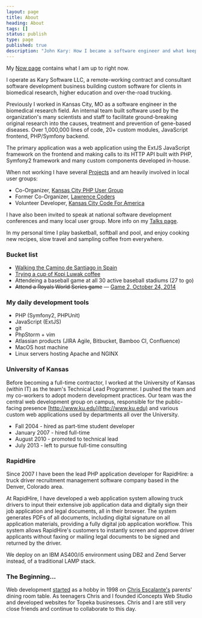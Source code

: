 ```yaml
---
layout: page
title: About
heading: About
tags: []
status: publish
type: page
published: true
description: "John Kary: How I became a software engineer and what keeps me excited"
---
```

My [Now page](/now) contains what I am up to right now.

I operate as Kary Software LLC, a remote-working contract and
consultant software development business building custom software
for clients in biomedical research, higher education and over-the-road
trucking.

Previously I worked in Kansas City, MO as a software engineer in the
biomedical research field. An internal team built software used by
the organization's many scientists and staff to facilitate
ground-breaking original research into the causes, treatment and
prevention of gene-based diseases. Over 1,000,000 lines of code,
20+ custom modules, JavaScript frontend, PHP/Symfony backend.

The primary application was a web application using the
ExtJS JavaScript framework on the frontend and making calls to its HTTP API
built with PHP, Symfony2 framework and many custom components developed
in-house.

When not working I have several [Projects](/projects) and am heavily involved in local user groups:

* Co-Organizer, [Kansas City PHP User Group][]
* Former Co-Organizer, [Lawrence Coders][]
* Volunteer Developer, [Kansas City Code For America](http://codeforkc.org/)

I have also been invited to speak at national software development
conferences and many local user group. More info on my [Talks
page](/talks).

In my personal time I play basketball, softball and pool, and enjoy
cooking new recipes, slow travel and sampling coffee from everywhere.

### Bucket list

* [Walking the Camino de Santiago in Spain](https://en.wikipedia.org/wiki/Camino_de_Santiago)
* [Trying a cup of Kopi Luwak coffee](https://en.wikipedia.org/wiki/Kopi_Luwak)
* Attendeing a baseball game at all 30 active baseball stadiums (27 to go)
* ~~Attend a Royals World Series game~~ &mdash; [Game 2, October 24, 2014](https://en.wikipedia.org/wiki/2014_World_Series#Game_2)

### My daily development tools

- PHP (Symfony2, PHPUnit)
- JavaScript (ExtJS)
- git
- PhpStorm + vim
- Atlassian products (JIRA Agile, Bitbucket, Bamboo CI, Confluence)
- MacOS host machine
- Linux servers hosting Apache and NGINX

### University of Kansas

Before becoming a full-time contractor, I worked at the University of Kansas (within IT) as the team's Technical Lead Programmer. I pushed the team and my co-workers to adopt modern development practices. Our team was the central web development group on campus, responsible for the public-facing presence [http://www.ku.edu](http://www.ku.edu) and various custom web applications used by departments all over the University.

* Fall 2004 - hired as part-time student developer
* January 2007 - hired full-time
* August 2010 - promoted to technical lead
* July 2013 - left to pursue full-time consulting

### RapidHire

Since 2007 I have been the lead PHP application developer for RapidHire: a truck driver recruitment management software company based in the Denver, Colorado area.

At RapidHire, I have developed a web application system allowing truck drivers to input their extensive job application data and digitally sign their job application and legal documents, all in their browser. The system generates PDFs of all documents, including digital signature on all application materials, providing a fully digital job application workflow. This system allows RapidHire's customers to instantly screen and approve driver applicants without faxing or mailing legal documents to be signed and returned by the driver.

We deploy on an IBM AS400/i5 environment using DB2 and Zend Server instead, of a traditional LAMP stack.

### The Beginning&hellip;

Web development [started][] as a hobby in 1998 on [Chris Escalante's][]
parents' dining room table. As teenagers Chris and I founded iConcepts Web Studio and
developed websites for Topeka businesses. Chris and I are still very close
friends and continue to collaborate to this day.

  [Kansas City PHP User Group]: http://www.meetup.com/kcphpug/
  [Lawrence Coders]: http://www.meetup.com/Lawrence-Coders/
  [started]: http://cjonline.com/stories/102900/kid_iconcepts.shtml
  [Chris Escalante's]: https://twitter.com/tidrion
